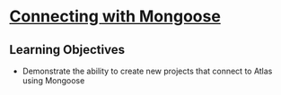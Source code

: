 # [Connecting with Mongoose](https://login.codingdojo.com/m/754/16738/124734)

## Learning Objectives

- Demonstrate the ability to create new projects that connect to Atlas using Mongoose
